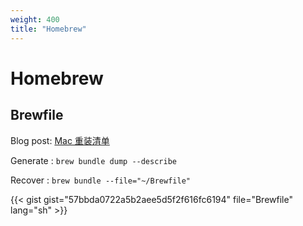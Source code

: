 ```yaml
---
weight: 400
title: "Homebrew"
---
```

# Homebrew

## Brewfile

Blog post: [Mac 重装清单](https://blog.loikein.one/posts/2020-01-05-mac-restore-list/)

Generate
: `brew bundle dump --describe`

Recover
: `brew bundle --file="~/Brewfile"`

{{< gist
gist="57bbda0722a5b2aee5d5f2f616fc6194"
file="Brewfile"
lang="sh" >}}
